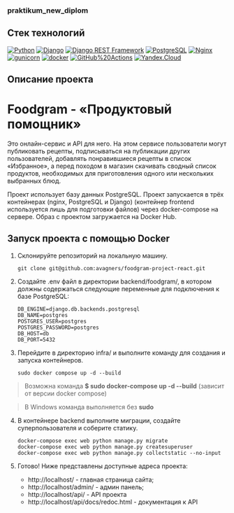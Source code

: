 ### praktikum_new_diplom

## Стек технологий

[![Python](https://img.shields.io/badge/-Python-464646?style=flat-square&logo=Python)](https://www.python.org/)
[![Django](https://img.shields.io/badge/-Django-464646?style=flat-square&logo=Django)](https://www.djangoproject.com/)
[![Django REST Framework](https://img.shields.io/badge/-Django%20REST%20Framework-464646?style=flat-square&logo=Django%20REST%20Framework)](https://www.django-rest-framework.org/)
[![PostgreSQL](https://img.shields.io/badge/-PostgreSQL-464646?style=flat-square&logo=PostgreSQL)](https://www.postgresql.org/)
[![Nginx](https://img.shields.io/badge/-NGINX-464646?style=flat-square&logo=NGINX)](https://nginx.org/ru/)
[![gunicorn](https://img.shields.io/badge/-gunicorn-464646?style=flat-square&logo=gunicorn)](https://gunicorn.org/)
[![docker](https://img.shields.io/badge/-Docker-464646?style=flat-square&logo=docker)](https://www.docker.com/)
[![GitHub%20Actions](https://img.shields.io/badge/-GitHub%20Actions-464646?style=flat-square&logo=GitHub%20actions)](https://github.com/features/actions)
[![Yandex.Cloud](https://img.shields.io/badge/-Yandex.Cloud-464646?style=flat-square&logo=Yandex.Cloud)](https://cloud.yandex.ru/)

## Описание проекта
# Foodgram - «Продуктовый помощник»

Это онлайн-сервис и API для него. На этом сервисе пользователи могут публиковать рецепты, подписываться на публикации других пользователей, добавлять понравившиеся рецепты в список «Избранное», а перед походом в магазин скачивать сводный список продуктов, необходимых для приготовления одного или нескольких выбранных блюд.

Проект использует базу данных PostgreSQL. Проект запускается в трёх контейнерах (nginx, PostgreSQL и Django) (контейнер frontend используется лишь для подготовки файлов) через docker-compose на сервере. Образ с проектом загружается на Docker Hub.

## Запуск проекта с помощью Docker

1. Склонируйте репозиторий на локальную машину.

    ```
    git clone git@github.com:avagners/foodgram-project-react.git
    ```

2. Создайте .env файл в директории backend/foodgram/, в котором должны содержаться следующие переменные для подключения к базе PostgreSQL:

    ```
    DB_ENGINE=django.db.backends.postgresql
    DB_NAME=postgres
    POSTGRES_USER=postgres
    POSTGRES_PASSWORD=postgres
    DB_HOST=db
    DB_PORT=5432
    ```

3. Перейдите в директорию infra/ и выполните команду для создания и запуска контейнеров.
    ```
    sudo docker compose up -d --build
    ```
> Возможна команда **$ sudo docker-compose up -d --build** (зависит от версии docker compose)

> В Windows команда выполняется без **sudo**

4. В контейнере backend выполните миграции, создайте суперпользователя и соберите статику.

    ```
    docker-compose exec web python manage.py migrate
    docker-compose exec web python manage.py createsuperuser
    docker-compose exec web python manage.py collectstatic --no-input 
    ```

5. Готово! Ниже представлены доступные адреса проекта:
    -  http://localhost/ - главная страница сайта;
    -  http://localhost/admin/ - админ панель;
    -  http://localhost/api/ - API проекта
    -  http://localhost/api/docs/redoc.html - документация к API

